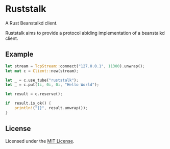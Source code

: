 # Ruststalk
A Rust Beanstalkd client.

Ruststalk aims to provide a protocol abiding implementation of a beanstalkd client.

## Example

``` rust
let stream = TcpStream::connect("127.0.0.1", 11300).unwrap();
let mut c = Client::new(stream);

let _ = c.use_tube("ruststalk");
let _ = c.put(1i, 0i, 0i, "Hello World");

let result = c.reserve();

if  result.is_ok() {
	println!("{}", result.unwrap());
}
```	
## License
Licensed under the [MIT License](http://www.opensource.org/licenses/mit-license.php).
